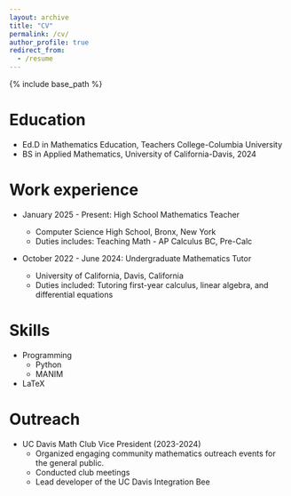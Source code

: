```yaml
---
layout: archive
title: "CV"
permalink: /cv/
author_profile: true
redirect_from:
  - /resume
---
```


{% include base_path %}

Education
======
* Ed.D in Mathematics Education, Teachers College-Columbia University
* BS in Applied Mathematics, University of California-Davis, 2024

Work experience
======
* January 2025 - Present: High School Mathematics Teacher
  * Computer Science High School, Bronx, New York
  * Duties includes: Teaching Math - AP Calculus BC, Pre-Calc

* October 2022 - June 2024: Undergraduate Mathematics Tutor
  * University of California, Davis, California
  * Duties included: Tutoring first-year calculus, linear algebra, and differential equations
  
Skills
======
* Programming
  * Python
  * MANIM
* LaTeX

  
Outreach
======
* UC Davis Math Club Vice President (2023-2024)
  * Organized engaging community mathematics outreach events for the general public.
  * Conducted club meetings
  * Lead developer of the UC Davis Integration Bee
